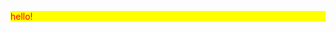 <!DOCTYPE html>
<html>
  
  <head>
  <style>
    p{
    color:red;
    }
    div{
    width:100%;
    background-color:yellow;
    }
  </style>
  </head>
  
  <body>
    <div>
      <p>
        hello!
      </p>
  </div>
  </body>
  
</html>
